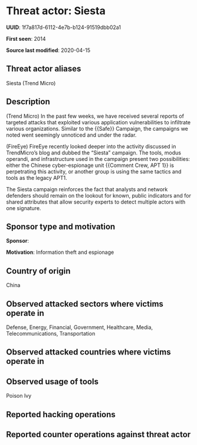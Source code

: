 # Threat actor: Siesta

**UUID**: 1f7a817d-6112-4e7b-b124-91519dbb02a1

**First seen**: 2014

**Source last modified**: 2020-04-15

## Threat actor aliases

Siesta (Trend Micro)

## Description

(Trend Micro) In the past few weeks, we have received several reports of targeted attacks that exploited various application vulnerabilities to infiltrate various organizations. Similar to the {{Safe}} Campaign, the campaigns we noted went seemingly unnoticed and under the radar.

(FireEye) FireEye recently looked deeper into the activity discussed in TrendMicro’s blog and dubbed the “Siesta” campaign. The tools, modus operandi, and infrastructure used in the campaign present two possibilities: either the Chinese cyber-espionage unit {{Comment Crew, APT 1}} is perpetrating this activity, or another group is using the same tactics and tools as the legacy APT1.

The Siesta campaign reinforces the fact that analysts and network defenders should remain on the lookout for known, public indicators and for shared attributes that allow security experts to detect multiple actors with one signature.

## Sponsor type and motivation

**Sponsor**: 

**Motivation**: Information theft and espionage


## Country of origin

China

## Observed attacked sectors where victims operate in

Defense, Energy, Financial, Government, Healthcare, Media, Telecommunications, Transportation

## Observed attacked countries where victims operate in



## Observed usage of tools

Poison Ivy

## Reported hacking operations



## Reported counter operations against threat actor





